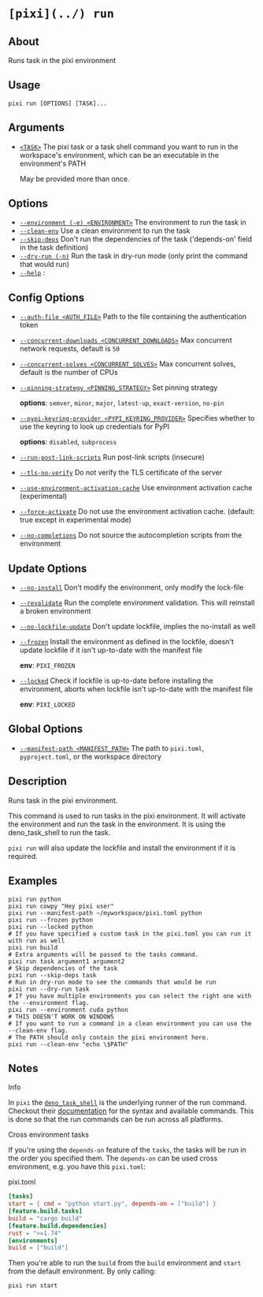 # `[pixi](../) run`

## About

Runs task in the pixi environment

## Usage

```text
pixi run [OPTIONS] [TASK]...

```

## Arguments

- [`<TASK>`](#arg-%3CTASK%3E) The pixi task or a task shell command you want to run in the workspace's environment, which can be an executable in the environment's PATH

  May be provided more than once.

## Options

- [`--environment (-e) <ENVIRONMENT>`](#arg---environment) The environment to run the task in
- [`--clean-env`](#arg---clean-env) Use a clean environment to run the task
- [`--skip-deps`](#arg---skip-deps) Don't run the dependencies of the task ('depends-on' field in the task definition)
- [`--dry-run (-n)`](#arg---dry-run) Run the task in dry-run mode (only print the command that would run)
- [`--help`](#arg---help) :

## Config Options

- [`--auth-file <AUTH_FILE>`](#arg---auth-file) Path to the file containing the authentication token

- [`--concurrent-downloads <CONCURRENT_DOWNLOADS>`](#arg---concurrent-downloads) Max concurrent network requests, default is `50`

- [`--concurrent-solves <CONCURRENT_SOLVES>`](#arg---concurrent-solves) Max concurrent solves, default is the number of CPUs

- [`--pinning-strategy <PINNING_STRATEGY>`](#arg---pinning-strategy) Set pinning strategy

  **options**: `semver`, `minor`, `major`, `latest-up`, `exact-version`, `no-pin`

- [`--pypi-keyring-provider <PYPI_KEYRING_PROVIDER>`](#arg---pypi-keyring-provider) Specifies whether to use the keyring to look up credentials for PyPI

  **options**: `disabled`, `subprocess`

- [`--run-post-link-scripts`](#arg---run-post-link-scripts) Run post-link scripts (insecure)

- [`--tls-no-verify`](#arg---tls-no-verify) Do not verify the TLS certificate of the server

- [`--use-environment-activation-cache`](#arg---use-environment-activation-cache) Use environment activation cache (experimental)

- [`--force-activate`](#arg---force-activate) Do not use the environment activation cache. (default: true except in experimental mode)

- [`--no-completions`](#arg---no-completions) Do not source the autocompletion scripts from the environment

## Update Options

- [`--no-install`](#arg---no-install) Don't modify the environment, only modify the lock-file

- [`--revalidate`](#arg---revalidate) Run the complete environment validation. This will reinstall a broken environment

- [`--no-lockfile-update`](#arg---no-lockfile-update) Don't update lockfile, implies the no-install as well

- [`--frozen`](#arg---frozen) Install the environment as defined in the lockfile, doesn't update lockfile if it isn't up-to-date with the manifest file

  **env**: `PIXI_FROZEN`

- [`--locked`](#arg---locked) Check if lockfile is up-to-date before installing the environment, aborts when lockfile isn't up-to-date with the manifest file

  **env**: `PIXI_LOCKED`

## Global Options

- [`--manifest-path <MANIFEST_PATH>`](#arg---manifest-path) The path to `pixi.toml`, `pyproject.toml`, or the workspace directory

## Description

Runs task in the pixi environment.

This command is used to run tasks in the pixi environment. It will activate the environment and run the task in the environment. It is using the deno_task_shell to run the task.

`pixi run` will also update the lockfile and install the environment if it is required.

## Examples

```shell
pixi run python
pixi run cowpy "Hey pixi user"
pixi run --manifest-path ~/myworkspace/pixi.toml python
pixi run --frozen python
pixi run --locked python
# If you have specified a custom task in the pixi.toml you can run it with run as well
pixi run build
# Extra arguments will be passed to the tasks command.
pixi run task argument1 argument2
# Skip dependencies of the task
pixi run --skip-deps task
# Run in dry-run mode to see the commands that would be run
pixi run --dry-run task
# If you have multiple environments you can select the right one with the --environment flag.
pixi run --environment cuda python
# THIS DOESN'T WORK ON WINDOWS
# If you want to run a command in a clean environment you can use the --clean-env flag.
# The PATH should only contain the pixi environment here.
pixi run --clean-env "echo \$PATH"

```

## Notes

Info

In `pixi` the [`deno_task_shell`](https://deno.land/manual@v1.35.0/tools/task_runner#task-runner) is the underlying runner of the run command. Checkout their [documentation](https://deno.land/manual@v1.35.0/tools/task_runner#task-runner) for the syntax and available commands. This is done so that the run commands can be run across all platforms.

Cross environment tasks

If you're using the `depends-on` feature of the `tasks`, the tasks will be run in the order you specified them. The `depends-on` can be used cross environment, e.g. you have this `pixi.toml`:

pixi.toml

```toml
[tasks]
start = { cmd = "python start.py", depends-on = ["build"] }
[feature.build.tasks]
build = "cargo build"
[feature.build.dependencies]
rust = ">=1.74"
[environments]
build = ["build"]

```

Then you're able to run the `build` from the `build` environment and `start` from the default environment. By only calling:

```shell
pixi run start

```

